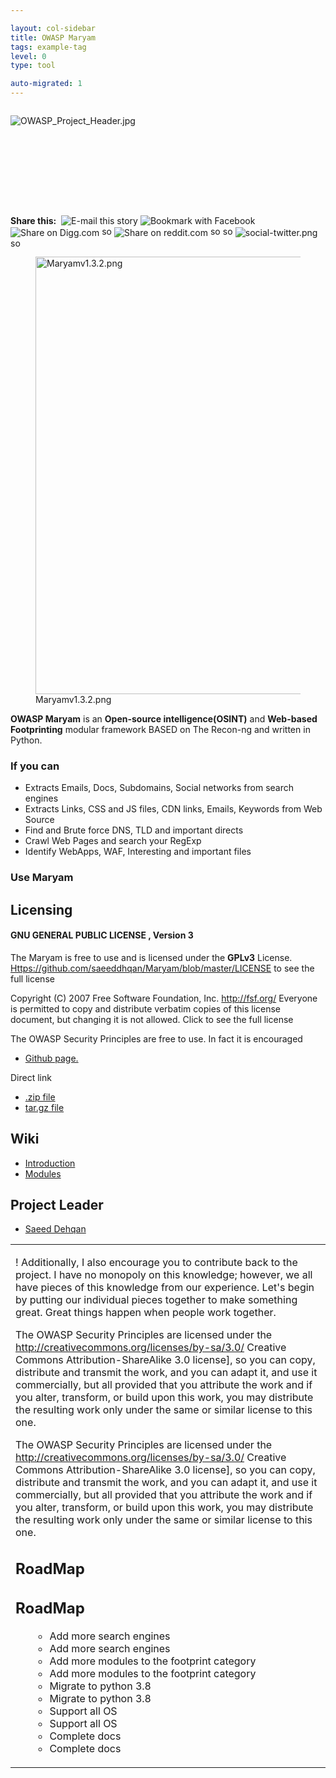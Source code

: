```yaml
---

layout: col-sidebar
title: OWASP Maryam
tags: example-tag
level: 0
type: tool

auto-migrated: 1
---
```

<div style="width:100%;height:160px;border:0,margin:0;overflow: hidden;">

![OWASP_Project_Header.jpg](OWASP_Project_Header.jpg
"OWASP_Project_Header.jpg")

</div>

<table>
<tbody>
<tr class="odd">
<div class="plainlinks">
<p><strong>Share this:</strong>  <span title="Share via e-mail" class="plainlinks"><img src="social-email.png" title="fig:E-mail this story" alt="E-mail this story" /></span> <span title="Share on Facebook"><img src="social-facebook.png" title="fig:Bookmark with Facebook" alt="Bookmark with Facebook" /></span> <span title="Share on Digg"><img src="social-digg.png" title="fig:Share on Digg.com" alt="Share on Digg.com" /></span> <span title="Share on delicious"><img src="social-delicious.png" title="fig:social-delicious.png" alt="social-delicious.png" width="16" /></span> <span title="Share on reddit"><img src="social-reddit.png" title="fig:Share on reddit.com" alt="Share on reddit.com" /></span> <span title="Share on StumbleUpon"><img src="social-stumbleupon.png" title="fig:social-stumbleupon.png" alt="social-stumbleupon.png" width="16" /></span> <span title="Share on LinkedIn"><img src="social-linkedin.png" title="fig:social-linkedin.png" alt="social-linkedin.png" width="16" /></span> <span title="Share on Twitter"><img src="social-twitter.png" title="fig:social-twitter.png" alt="social-twitter.png" /></span> <span title="Seed on Newsvine"><img src="social-newsvine.png" title="fig:social-newsvine.png" alt="social-newsvine.png" width="16" /></span></p>
</div>
<figure>
<img src="Maryamv1.3.2.png" title="Maryamv1.3.2.png" alt="Maryamv1.3.2.png" width="700" /><figcaption>Maryamv1.3.2.png</figcaption>
</figure>
<p><strong>OWASP Maryam</strong> is an <strong>Open-source intelligence(OSINT)</strong> and <strong>Web-based Footprinting</strong> modular framework BASED on The Recon-ng and written in Python.</p>
<h3 id="if_you_can">If you can</h3>
<ul>
<li>Extracts Emails, Docs, Subdomains, Social networks from search engines</li>
<li>Extracts Links, CSS and JS files, CDN links, Emails, Keywords from Web Source</li>
<li>Find and Brute force DNS, TLD and important directs</li>
<li>Crawl Web Pages and search your RegExp</li>
<li>Identify WebApps, WAF, Interesting and important files</li>
</ul>
<h3 id="use_maryam">Use Maryam</h3>
<h2 id="licensing">Licensing</h2>
<h4 id="gnu_general_public_license_version_3">GNU GENERAL PUBLIC LICENSE , Version 3</h4>
<p>The Maryam is free to use and is licensed under the <strong>GPLv3</strong> License. <a href="Https:/github.com/saeeddhqan/Maryam/blob/master/LICENSE_to_see_the_full_license" title="wikilink"><a href="Https://github.com/saeeddhqan/Maryam/blob/master/LICENSE">Https://github.com/saeeddhqan/Maryam/blob/master/LICENSE</a> to see the full license</a></p>
<p>Copyright (C) 2007 Free Software Foundation, Inc. <a href="http://fsf.org/">http://fsf.org/</a> Everyone is permitted to copy and distribute verbatim copies of this license document, but changing it is not allowed. Click to see the full license</p>
<p>The OWASP Security Principles are free to use. In fact it is encouraged</p></td>
<td><p>! Additionally, I also encourage you to contribute back to the project. I have no monopoly on this knowledge; however, we all have pieces of this knowledge from our experience. Let's begin by putting our individual pieces together to make something great. Great things happen when people work together.</p>
<p>The OWASP Security Principles are licensed under the <a href="http://creativecommons.org/licenses/by-sa/3.0/">http://creativecommons.org/licenses/by-sa/3.0/</a> Creative Commons Attribution-ShareAlike 3.0 license], so you can copy, distribute and transmit the work, and you can adapt it, and use it commercially, but all provided that you attribute the work and if you alter, transform, or build upon this work, you may distribute the resulting work only under the same or similar license to this one.</p>
<p>The OWASP Security Principles are licensed under the <a href="http://creativecommons.org/licenses/by-sa/3.0/">http://creativecommons.org/licenses/by-sa/3.0/</a> Creative Commons Attribution-ShareAlike 3.0 license], so you can copy, distribute and transmit the work, and you can adapt it, and use it commercially, but all provided that you attribute the work and if you alter, transform, or build upon this work, you may distribute the resulting work only under the same or similar license to this one.</p>
<h2 id="roadmap">RoadMap</h2>
<h2 id="roadmap">RoadMap</h2>
<ul>
<ul>
<li>Add more search engines</li>
<li>Add more search engines</li>
<li>Add more modules to the footprint category</li>
<li>Add more modules to the footprint category</li>
<li>Migrate to python 3.8</li>
<li>Migrate to python 3.8</li>
<li>Support all OS</li>
<li>Support all OS</li>
<li>Complete docs</li>
<li>Complete docs</li>
</ul></td>
</ul></td>
<ul>
<li><a href="https://github.com/saeeddhqan/Maryam">Github page.</a></li>
</ul>
<p>Direct link</p>
<ul>
<li><a href="https://github.com/saeeddhqan/Maryam/zipball/master">.zip file</a></li>
<li><a href="https://github.com/saeeddhqan/Maryam/tarball/master">tar.gz file</a></li>
</ul>
<h2 id="wiki">Wiki</h2>
<ul>
<li><a href="https://github.com/saeeddhqan/Maryam/wiki">Introduction</a></li>
<li><a href="https://github.com/saeeddhqan/Maryam/wiki/Modules">Modules</a></li>
</ul>
<h2 id="project_leader">Project Leader</h2>
<ul>
<li><a href="mailto:saeed.dehghan@owasp.org">Saeed Dehqan</a></li>
</ul></td>
</tr>
</tbody>
</table>

